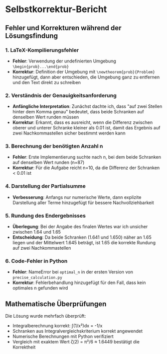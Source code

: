 # Selbstkorrektur-Bericht

## Fehler und Korrekturen während der Lösungsfindung

### 1. LaTeX-Kompilierungsfehler
- **Fehler**: Verwendung der undefinierten Umgebung `\begin{prob}...\end{prob}`
- **Korrektur**: Definition der Umgebung mit `\newtheorem{prob}{Problem}` hinzugefügt, dann aber entschieden, die Umgebung ganz zu entfernen und den Text direkt zu schreiben

### 2. Verständnis der Genauigkeitsanforderung
- **Anfängliche Interpretation**: Zunächst dachte ich, dass "auf zwei Stellen hinter dem Komma genau" bedeutet, dass beide Schranken auf denselben Wert runden müssen
- **Korrektur**: Erkannt, dass es ausreicht, wenn die Differenz zwischen oberer und unterer Schranke kleiner als 0.01 ist, damit das Ergebnis auf zwei Nachkommastellen sicher bestimmt werden kann

### 3. Berechnung der benötigten Anzahl n
- **Fehler**: Erste Implementierung suchte nach n, bei dem beide Schranken auf denselben Wert runden (n=87)
- **Korrektur**: Für die Aufgabe reicht n=10, da die Differenz der Schranken < 0.01 ist

### 4. Darstellung der Partialsumme
- **Verbesserung**: Anfangs nur numerische Werte, dann explizite Darstellung aller Terme hinzugefügt für bessere Nachvollziehbarkeit

### 5. Rundung des Endergebnisses
- **Überlegung**: Bei der Angabe des finalen Wertes war ich unsicher zwischen 1.64 und 1.65
- **Entscheidung**: Da beide Schranken (1.641 und 1.650) näher an 1.65 liegen und der Mittelwert 1.645 beträgt, ist 1.65 die korrekte Rundung auf zwei Nachkommastellen

### 6. Code-Fehler in Python
- **Fehler**: NameError bei `optimal_n` in der ersten Version von `precise_calculation.py`
- **Korrektur**: Fehlerbehandlung hinzugefügt für den Fall, dass kein optimales n gefunden wird

## Mathematische Überprüfungen

Die Lösung wurde mehrfach überprüft:
- Integralberechnung korrekt: ∫(1/x²)dx = -1/x
- Schranken aus Integralvergleichskriterium korrekt angewendet
- Numerische Berechnungen mit Python verifiziert
- Vergleich mit exaktem Wert ζ(2) = π²/6 ≈ 1.6449 bestätigt die Korrektheit